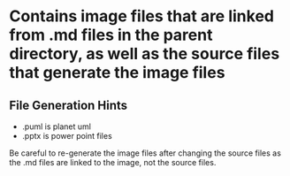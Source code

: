 # Contains image files that are linked from .md files in the parent directory, as well as the source files that generate the image files

## File Generation Hints

* .puml is planet uml
* .pptx is power point files

Be careful to re-generate the image files after changing the source files as the .md files are linked to the image, not the source files.
